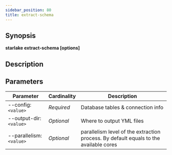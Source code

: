```yaml
---
sidebar_position: 80
title: extract-schema
---
```



## Synopsis

**starlake extract-schema [options]**

## Description


## Parameters

Parameter|Cardinality|Description
---|---|---
--config:`<value>`|*Required*|Database tables & connection info
--output-dir:`<value>`|*Optional*|Where to output YML files
--parallelism:`<value>`|*Optional*|parallelism level of the extraction process. By default equals to the available cores

